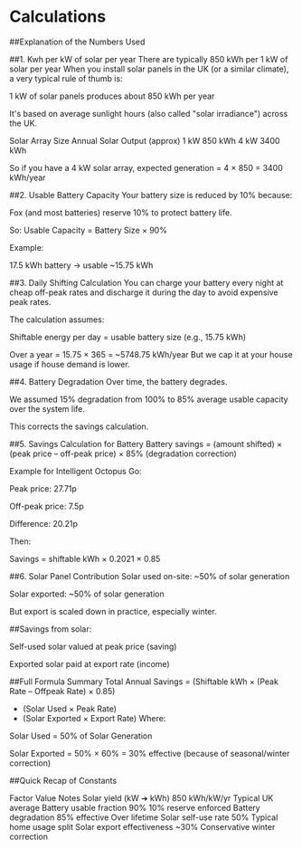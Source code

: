 # Calculations

##Explanation of the Numbers Used

##1. Kwh per kW of solar per year
There are typically 850 kWh per 1 kW of solar per year
When you install solar panels in the UK (or a similar climate), a very typical rule of thumb is:

1 kW of solar panels produces about 850 kWh per year

It's based on average sunlight hours (also called "solar irradiance") across the UK.


Solar Array Size	Annual Solar Output (approx)
1 kW	850 kWh
4 kW	3400 kWh

So if you have a 4 kW solar array, expected generation = 4 × 850 = 3400 kWh/year

##2. Usable Battery Capacity
Your battery size is reduced by 10% because:

Fox (and most batteries) reserve 10% to protect battery life.

So:
Usable Capacity = Battery Size × 90%

Example:

17.5 kWh battery → usable ~15.75 kWh

##3. Daily Shifting Calculation
You can charge your battery every night at cheap off-peak rates and discharge it during the day to avoid expensive peak rates.

The calculation assumes:

Shiftable energy per day = usable battery size (e.g., 15.75 kWh)

Over a year = 15.75 × 365 = ~5748.75 kWh/year
But we cap it at your house usage if house demand is lower.

##4. Battery Degradation
Over time, the battery degrades.

We assumed 15% degradation from 100% to 85% average usable capacity over the system life.

This corrects the savings calculation.

##5. Savings Calculation for Battery
Battery savings = (amount shifted) × (peak price – off-peak price) × 85% (degradation correction)

Example for Intelligent Octopus Go:

Peak price: 27.71p

Off-peak price: 7.5p

Difference: 20.21p

Then:

Savings = shiftable kWh × 0.2021 × 0.85

##6. Solar Panel Contribution
Solar used on-site: ~50% of solar generation

Solar exported: ~50% of solar generation

But export is scaled down in practice, especially winter.

##Savings from solar:

Self-used solar valued at peak price (saving)

Exported solar paid at export rate (income)

##Full Formula Summary
Total Annual Savings = 
  (Shiftable kWh × (Peak Rate – Offpeak Rate) × 0.85)
+ (Solar Used × Peak Rate)
+ (Solar Exported × Export Rate)
Where:

Solar Used = 50% of Solar Generation

Solar Exported = 50% × 60% = 30% effective (because of seasonal/winter correction)

##Quick Recap of Constants

Factor	Value	Notes
Solar yield (kW ➔ kWh)	850 kWh/kW/yr	Typical UK average
Battery usable fraction	90%	10% reserve enforced
Battery degradation	85% effective	Over lifetime
Solar self-use rate	50%	Typical home usage split
Solar export effectiveness	~30%	Conservative winter correction